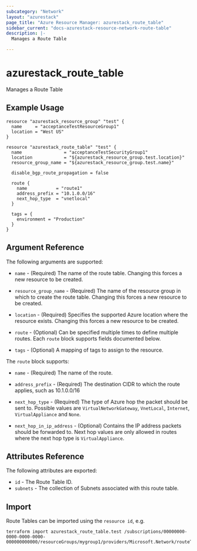 ```yaml
---
subcategory: "Network"
layout: "azurestack"
page_title: "Azure Resource Manager: azurestack_route_table"
sidebar_current: "docs-azurestack-resource-network-route-table"
description: |-
  Manages a Route Table

---
```


# azurestack_route_table

Manages a Route Table

## Example Usage

```hcl
resource "azurestack_resource_group" "test" {
  name     = "acceptanceTestResourceGroup1"
  location = "West US"
}

resource "azurestack_route_table" "test" {
  name                = "acceptanceTestSecurityGroup1"
  location            = "${azurestack_resource_group.test.location}"
  resource_group_name = "${azurestack_resource_group.test.name}"

  disable_bgp_route_propagation = false

  route {
    name           = "route1"
    address_prefix = "10.1.0.0/16"
    next_hop_type  = "vnetlocal"
  }

  tags = {
    environment = "Production"
  }
}
```

## Argument Reference

The following arguments are supported:

* `name` - (Required) The name of the route table. Changing this forces a new resource to be created.

* `resource_group_name` - (Required) The name of the resource group in which to create the route table. Changing this forces a new resource to be created.

* `location` - (Required) Specifies the supported Azure location where the resource exists. Changing this forces a new resource to be created.

* `route` - (Optional) Can be specified multiple times to define multiple routes. Each `route` block supports fields documented below.

* `tags` - (Optional) A mapping of tags to assign to the resource.

The `route` block supports:

* `name` - (Required) The name of the route.

* `address_prefix` - (Required) The destination CIDR to which the route applies, such as 10.1.0.0/16

* `next_hop_type` - (Required) The type of Azure hop the packet should be sent to. Possible values are `VirtualNetworkGateway`, `VnetLocal`, `Internet`, `VirtualAppliance` and `None`.

* `next_hop_in_ip_address` - (Optional) Contains the IP address packets should be forwarded to. Next hop values are only allowed in routes where the next hop type is `VirtualAppliance`.


## Attributes Reference

The following attributes are exported:

* `id` - The Route Table ID.
* `subnets` - The collection of Subnets associated with this route table.

## Import

Route Tables can be imported using the `resource id`, e.g.

```shell
terraform import azurestack_route_table.test /subscriptions/00000000-0000-0000-0000-000000000000/resourceGroups/mygroup1/providers/Microsoft.Network/routeTables/mytable1
```
